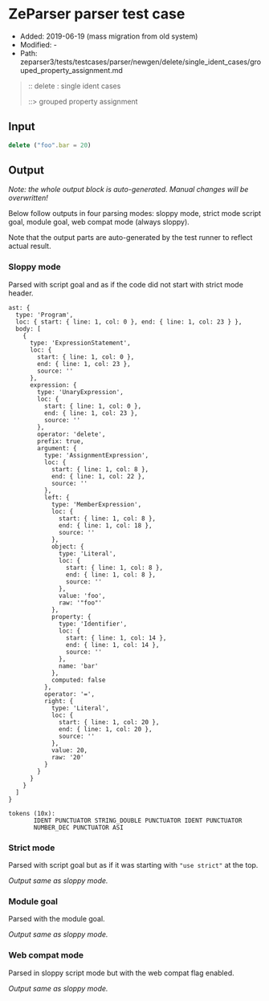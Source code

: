 # ZeParser parser test case

- Added: 2019-06-19 (mass migration from old system)
- Modified: -
- Path: zeparser3/tests/testcases/parser/newgen/delete/single_ident_cases/grouped_property_assignment.md

> :: delete : single ident cases
>
> ::> grouped property assignment

## Input

`````js
delete ("foo".bar = 20)
`````

## Output

_Note: the whole output block is auto-generated. Manual changes will be overwritten!_

Below follow outputs in four parsing modes: sloppy mode, strict mode script goal, module goal, web compat mode (always sloppy).

Note that the output parts are auto-generated by the test runner to reflect actual result.

### Sloppy mode

Parsed with script goal and as if the code did not start with strict mode header.

`````
ast: {
  type: 'Program',
  loc: { start: { line: 1, col: 0 }, end: { line: 1, col: 23 } },
  body: [
    {
      type: 'ExpressionStatement',
      loc: {
        start: { line: 1, col: 0 },
        end: { line: 1, col: 23 },
        source: ''
      },
      expression: {
        type: 'UnaryExpression',
        loc: {
          start: { line: 1, col: 0 },
          end: { line: 1, col: 23 },
          source: ''
        },
        operator: 'delete',
        prefix: true,
        argument: {
          type: 'AssignmentExpression',
          loc: {
            start: { line: 1, col: 8 },
            end: { line: 1, col: 22 },
            source: ''
          },
          left: {
            type: 'MemberExpression',
            loc: {
              start: { line: 1, col: 8 },
              end: { line: 1, col: 18 },
              source: ''
            },
            object: {
              type: 'Literal',
              loc: {
                start: { line: 1, col: 8 },
                end: { line: 1, col: 8 },
                source: ''
              },
              value: 'foo',
              raw: '"foo"'
            },
            property: {
              type: 'Identifier',
              loc: {
                start: { line: 1, col: 14 },
                end: { line: 1, col: 14 },
                source: ''
              },
              name: 'bar'
            },
            computed: false
          },
          operator: '=',
          right: {
            type: 'Literal',
            loc: {
              start: { line: 1, col: 20 },
              end: { line: 1, col: 20 },
              source: ''
            },
            value: 20,
            raw: '20'
          }
        }
      }
    }
  ]
}

tokens (10x):
       IDENT PUNCTUATOR STRING_DOUBLE PUNCTUATOR IDENT PUNCTUATOR
       NUMBER_DEC PUNCTUATOR ASI
`````

### Strict mode

Parsed with script goal but as if it was starting with `"use strict"` at the top.

_Output same as sloppy mode._

### Module goal

Parsed with the module goal.

_Output same as sloppy mode._

### Web compat mode

Parsed in sloppy script mode but with the web compat flag enabled.

_Output same as sloppy mode._
